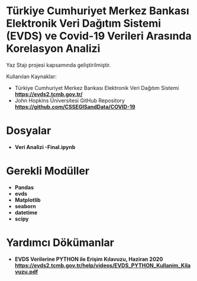 # Türkiye Cumhuriyet Merkez Bankası Elektronik Veri Dağıtım Sistemi (EVDS) ve Covid-19 Verileri Arasında Korelasyon Analizi

Yaz Stajı projesi kapsamında geliştirilmiştir.  

Kullanılan Kaynaklar:
 - Türkiye Cumhuriyet Merkez Bankası Elektronik Veri Dağıtım Sistemi **https://evds2.tcmb.gov.tr/**
 - John Hopkins Üniversitesi GitHub Repository **https://github.com/CSSEGISandData/COVID-19**

# Dosyalar

 - **Veri Analizi -Final.ipynb**

# Gerekli Modüller

 - **Pandas**
 - **evds**
 - **Matplotlib**
 - **seaborn**
 - **datetime**
 - **scipy**

# Yardımcı Dökümanlar

- **EVDS Verilerine PYTHON ile Erişim Kılavuzu, Haziran 2020** **https://evds2.tcmb.gov.tr/help/videos/EVDS_PYTHON_Kullanim_Kilavuzu.pdf**
